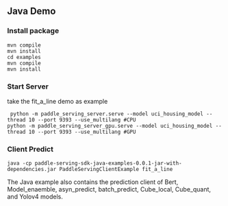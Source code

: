 ## Java Demo

### Install package
```
mvn compile
mvn install
cd examples
mvn compile
mvn install
```

### Start Server

take the fit_a_line demo as example

```
 python -m paddle_serving_server.serve --model uci_housing_model --thread 10 --port 9393 --use_multilang #CPU
python -m paddle_serving_server_gpu.serve --model uci_housing_model --thread 10 --port 9393 --use_multilang #GPU
```

### Client Predict
```
java -cp paddle-serving-sdk-java-examples-0.0.1-jar-with-dependencies.jar PaddleServingClientExample fit_a_line
```

The Java example also contains the prediction client of Bert, Model_enaemble, asyn_predict, batch_predict, Cube_local, Cube_quant, and Yolov4 models.
